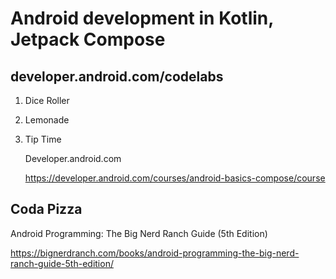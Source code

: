 # Android development in Kotlin, Jetpack Compose

## developer.android.com/codelabs
1. Dice Roller
2. Lemonade
3. Tip Time

   Developer.android.com

   https://developer.android.com/courses/android-basics-compose/course

## Coda Pizza

   Android Programming: The Big Nerd Ranch Guide (5th Edition)

   https://bignerdranch.com/books/android-programming-the-big-nerd-ranch-guide-5th-edition/
